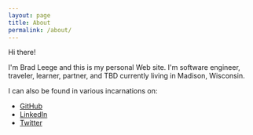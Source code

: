 ```yaml
---
layout: page
title: About
permalink: /about/
---
```


Hi there!

I'm Brad Leege and this is my personal Web site.  I'm software engineer, traveler, learner, partner, and TBD currently living in Madison, Wisconsin.

I can also be found in various incarnations on:

* [GitHub](https://github.com/bleege)
* [LinkedIn](https://www.linkedin.com/in/bradleege/)
* [Twitter](https://twitter.com/bradleege)
